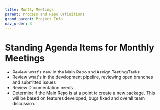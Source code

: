 ```yaml
---
title: Montly Meetings
parent: Process and Repo Definitions
grand_parent: Project Info
nav_order: 3
---
```


# Standing Agenda Items for Monthly Meetings
- Review what's new in the Main Repo and Assign Testing/Tasks
- Review what's in the development pipeline, reviewing open branches and submitted issues
- Review Documentation needs
- Determine if the Main Repo is at a point to create a new package. This will be based on features developed, bugs fixed and overall team discussion.
